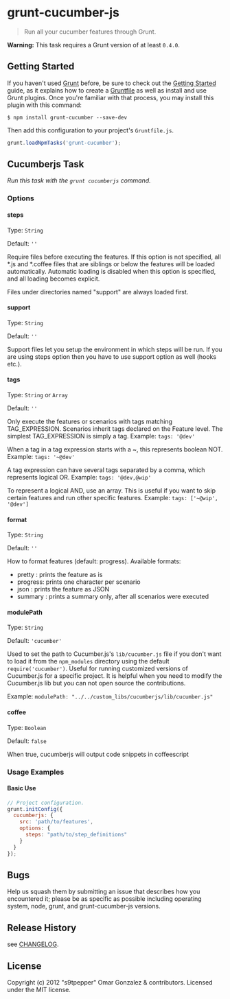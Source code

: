 # grunt-cucumber-js

> Run all your cucumber features through Grunt.

**Warning:** This task requires a Grunt version of at least `0.4.0`.


## Getting Started
If you haven't used [Grunt](http://gruntjs.com/) before, be sure to
check out the [Getting Started](http://gruntjs.com/getting-started)
guide, as it explains how to create a
[Gruntfile](http://gruntjs.com/sample-gruntfile) as well as install
and use Grunt plugins. Once you're familiar with that process, you may
install this plugin with this command:

```shell
$ npm install grunt-cucumber --save-dev
```
Then add this configuration to your project's `Gruntfile.js`.

```js
grunt.loadNpmTasks('grunt-cucumber');
```

## Cucumberjs Task
_Run this task with the `grunt cucumberjs` command._

### Options

#### steps
Type: `String`

Default: `''`

Require files before executing the features. If this option is not
specified, all *.js and *.coffee files that are siblings or below the
features will be loaded automatically. Automatic loading is disabled
when this option is specified, and all loading becomes explicit.

Files under directories named "support" are always loaded first.

#### support
Type: `String`

Default: `''`

Support files let you setup the environment in which steps will be run. If you are using steps option then you have to use support option as well (hooks etc.).


#### tags
Type: `String` or `Array`

Default: `''`

Only execute the features or scenarios with tags
matching TAG_EXPRESSION. Scenarios inherit tags
declared on the Feature level. The simplest
TAG_EXPRESSION is simply a tag. Example:
`tags: '@dev'`

When a tag in a tag expression starts with a ~,
this represents boolean NOT. Example:
`tags: '~@dev'`

 A tag expression can have several tags separated
by a comma, which represents logical OR. Example:
`tags: '@dev,@wip'`

To represent a logical AND, use an array.
This is useful if you want to skip certain features
and run other specific features. Example:
`tags: ['~@wip', '@dev']`

#### format
Type: `String`

Default: `''`

How to format features (default: progress).
Available formats:
* pretty  : prints the feature as is
* progress: prints one character per scenario
* json    : prints the feature as JSON
* summary : prints a summary only, after all scenarios were executed

#### modulePath
Type: `String`

Default: `'cucumber'`

Used to set the path to Cucumber.js's `lib/cucumber.js` 
file if you don't want to load it from the `npm_modules` 
directory using the default `require('cucumber')`. Useful for running
customized versions of Cucumber.js for a specific project. 
It is helpful when you need to modify the Cucumber.js lib
but you can not open source the contributions.

Example: `modulePath: "../../custom_libs/cucumberjs/lib/cucumber.js"`

#### coffee
Type: `Boolean`

Default: `false`

When true, cucumberjs will output code snippets in coffeescript

### Usage Examples


#### Basic Use
```js
// Project configuration.
grunt.initConfig({
  cucumberjs: {
    src: 'path/to/features',
    options: {
      steps: "path/to/step_definitions"
    }
  }
});
```

## Bugs

Help us squash them by submitting an issue that describes how you encountered it; please be as specific as possible including operating system, node, grunt, and grunt-cucumber-js versions.

## Release History

see [CHANGELOG](CHANGELOG.md).

## License
Copyright (c) 2012 "s9tpepper" Omar Gonzalez & contributors.
Licensed under the MIT license.
